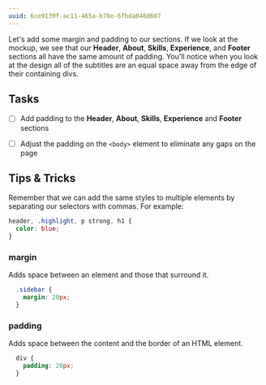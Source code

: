 ```yaml
---
uuid: 6ce9139f-ac11-465a-b70e-6fbda046d607
---
```


Let's add some margin and padding to our sections. If we look at the mockup, we see that our **Header**, **About**, **Skills**, **Experience**, and **Footer** sections all have the same amount of padding. You'll notice when you look at the design all of the subtitles are an equal space away from the edge of their containing divs.

## Tasks

- [ ] Add padding to the **Header**, **About**, **Skills**, **Experience** and **Footer** sections
- [ ] Adjust the padding on the `<body>` element to eliminate any gaps on the page


## Tips & Tricks

Remember that we can add the same styles to multiple elements by separating our selectors with commas. For example:

```css
header, .highlight, p strong, h1 {
  color: blue;
}
```

### margin

Adds space between an element and those that surround it.

```css
  .sidebar {
    margin: 20px;
  }
```

### padding

Adds space between the content and the border of an HTML element.

```css
  div {
    padding: 20px;
  }
```
